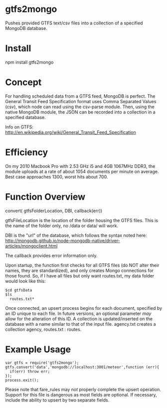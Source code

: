 gtfs2mongo
==========

Pushes provided GTFS text/csv files into a collection of a specified MongoDB database.

Install
===
npm install gtfs2mongo

Concept
===

For handling scheduled data from a GTFS feed, MongoDB is perfect. The General Transit Feed Specification format uses Comma Separated Values (csv), which node can read using the csv-parse module. Then, using the native MongoDB module, the JSON can be recorded into a collection in a specified database. 

Info on GTFS: http://en.wikipedia.org/wiki/General_Transit_Feed_Specification

Efficiency
===
On my 2010 Macbook Pro with 2.53 GHz i5 and 4GB 1067MHz DDR3, the module uploads at a rate of about 1054 documents per minute on average. Best case approaches 1300, worst hits about 700.

Function Overview
========

convert( gtfsFolderLocation, DBI, callback(err))

gtfsFileLocation is the location of the folder housing the GTFS files. This is the name of the folder only, no /data or data/ will work.

DBI is the "url" of the database, which follows the syntax noted here: http://mongodb.github.io/node-mongodb-native/driver-articles/mongoclient.html

The callback provides error information only.

Upon startup, the function first checks for all GTFS files (do NOT alter their names, they are standardized), and only creates Mongo connections for those found. So, if I have all files but only want routes.txt, my data folder would look like this:

````
$cd gtfsData
$ls
  routes.txt*
````

Once connected, an upsert process begins for each document, specified by an ID unique to each file. In future versions, an optional parameter *may* allow for the alteration of this ID. A collection is updated/inserted on the database with a name similar to that of the input file. agency.txt creates a collection agency, routes.txt : routes. 

Example Usage
========

````
var gtfs = require('gtfs2mongo');
gtfs.convert('data','mongodb://localhost:3001/meteor',function (err){
  if(err) throw err;
});
process.exit();
````

Please note that fare_rules may *not* properly complete the upsert operation. Support for this file is dangerous as most fields are optional. If necessary, include the ability to upsert by two separate fields.
